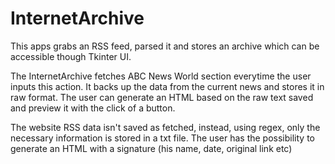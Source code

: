 # InternetArchive
This apps grabs an RSS feed, parsed it and stores an archive which can be accessible though Tkinter UI.

The InternetArchive fetches ABC News World section everytime the user inputs this action. It backs up the data from the current news and stores it in raw format. The user can generate an HTML based on the raw text saved and preview it with the click of a button.

The website RSS data isn't saved as fetched, instead, using regex, only the necessary information is stored in a txt file. The user has the possibility to generate an HTML with a signature (his name, date, original link etc)
